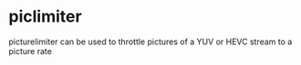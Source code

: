 # piclimiter
picturelimiter can be used to throttle pictures of a YUV or HEVC stream to a picture rate
